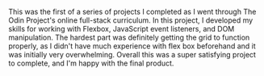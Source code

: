 This was the first of a series of projects I completed as I went through The Odin Project's online full-stack curriculum.
In this project, I developed my skills for working with Flexbox, JavaScript event listeners, and DOM manipulation.
The hardest part was definitely getting the grid to function properly, as I didn't have much experience with flex box beforehand and it was initially very overwhelming.
Overall this was a super satisfying project to complete, and I'm happy with the final product.
